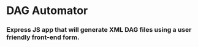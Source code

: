# DAG Automator

### Express JS app that will generate XML DAG files using a user friendly front-end form.

